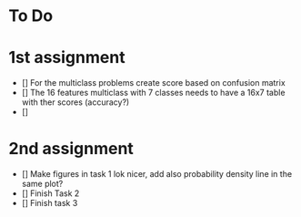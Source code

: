 # To Do 
# 1st assignment
- []  For the multiclass problems create score based on confusion matrix 
- []  The 16 features multiclass with 7 classes needs to have a 16x7 table with ther scores (accuracy?)
- []

# 2nd assignment
- []  Make figures in task 1 lok nicer, add also probability density line in the same plot? 
- []  Finish Task 2
- [] Finish task 3
